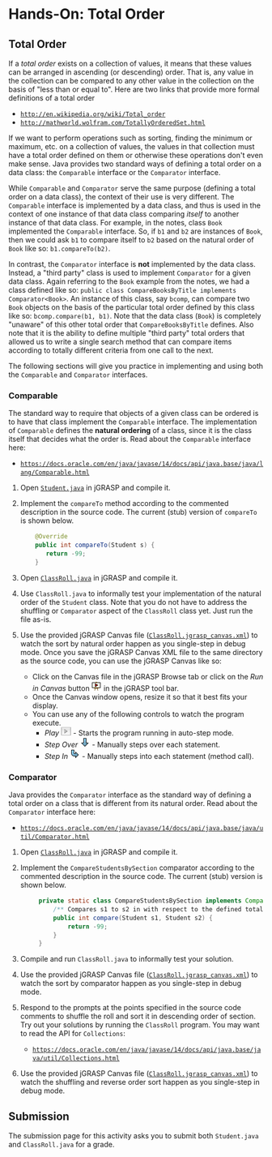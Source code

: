 
# Hands-On: Total Order


## Total Order

If a *total order* exists on a collection of values, it means that these
values can be arranged in ascending (or descending) order. That is, any value
in the collection can be compared to any other value in the collection on the
basis of "less than or equal to". Here are two links that provide more formal
definitions of a total order

- [`http://en.wikipedia.org/wiki/Total_order`](http://en.wikipedia.org/wiki/Total_order)
- [`http://mathworld.wolfram.com/TotallyOrderedSet.html`](http://mathworld.wolfram.com/TotallyOrderedSet.html)

If we want to perform operations such as sorting, finding the minimum or
maximum, etc. on a collection of values, the values in that collection must
have a total order defined on them or otherwise these operations don't even
make sense. Java provides two standard ways of defining a total order on a
data class: the `Comparable` interface or the `Comparator` interface.

While `Comparable` and `Comparator` serve the same purpose (defining a total
order on a data class), the context of their use is very different. The
`Comparable` interface is implemented by a data class, and thus is used in the
context of one instance of that data class comparing *itself* to another
instance of that data class. For example, in the notes, class `Book`
implemented the `Comparable` interface. So, if `b1` and `b2` are instances of
`Book`, then we could ask `b1` to compare itself to `b2` based on the natural
order of `Book` like so: `b1.compareTo(b2)`.

In contrast, the `Comparator` interface is **not** implemented by the data
class. Instead, a "third party" class is used to implement `Comparator` for a
given data class. Again referring to the `Book` example from the notes, we had
a class defined like so: `public class CompareBooksByTitle implements
Comparator<Book>`. An instance of this class, say `bcomp`, can compare two
`Book` objects on the basis of the particular total order defined by this
class like so: `bcomp.compare(b1, b1)`. Note that the data class (`Book`) is
completely "unaware" of this other total order that `CompareBooksByTitle`
defines. Also note that it is the ability to define multiple "third party"
total orders that allowed us to write a single search method that can compare
items according to totally different criteria from one call to the next.

The following sections will give you practice in implementing and using both
the `Comparable` and `Comparator` interfaces.


### Comparable

The standard way to require that objects of a given class can be ordered is to
have that class implement the `Comparable` interface. The implementation of
`Comparable` defines the **natural ordering** of a class, since it is the
class itself that decides what the order is. Read about the `Comparable`
interface here:

- [`https://docs.oracle.com/en/java/javase/14/docs/api/java.base/java/lang/Comparable.html`](https://docs.oracle.com/en/java/javase/14/docs/api/java.base/java/lang/Comparable.html)


1. Open [`Student.java`](src/Student.java) in jGRASP and compile it.

1. Implement the `compareTo` method according to the commented description in the source code. The current (stub) version of `compareTo` is shown below.

   ```java
       @Override
       public int compareTo(Student s) {
          return -99;
       }
   ```

1. Open [`ClassRoll.java`](src/ClassRoll.java) in jGRASP and compile it.

1. Use `ClassRoll.java` to informally test your implementation of the natural order of the `Student` class. Note that you do not have to address the shuffling or `Comparator` aspect of the `ClassRoll` class yet. Just run the file as-is.

1. Use the provided jGRASP Canvas file ([`ClassRoll.jgrasp_canvas.xml`](src/ClassRoll.jgrasp_canvas.xml)) to watch the sort by natural order happen as you single-step in debug mode. Once you save the jGRASP Canvas XML file to the same directory as the source code, you can use the jGRASP Canvas like so:
   - Click on the Canvas file in the jGRASP Browse tab or click on the *Run in Canvas* button ![](img/run_canvas.png) in the jGRASP tool bar.
   - Once the Canvas window opens, resize it so that it best fits your display.
   - You can use any of the following controls to watch the program execute.
      - *Play* ![](img/play.png) - Starts the program running in auto-step mode.
      - *Step Over* ![](img/step_over.png) - Manually steps over each statement.
      - *Step In* ![](img/step_in.png) - Manually steps into each statement (method call).



### Comparator

Java provides the `Comparator` interface as the standard way of defining a
total order on a class that is different from its natural order. Read about
the `Comparator` interface here:

- [`https://docs.oracle.com/en/java/javase/14/docs/api/java.base/java/util/Comparator.html`](https://docs.oracle.com/en/java/javase/14/docs/api/java.base/java/util/Comparator.html)


1. Open [`ClassRoll.java`](src/ClassRoll.java) in jGRASP and compile it.

1. Implement the `CompareStudentsBySection` comparator according to the commented description in the source code. The current (stub) version is shown below.

   ```java
        private static class CompareStudentsBySection implements Comparator<Student> {
            /** Compares s1 to s2 in with respect to the defined total order. */
            public int compare(Student s1, Student s2) {
                return -99;
            }
        }
   ```

1. Compile and run `ClassRoll.java` to informally test your solution.

1. Use the provided jGRASP Canvas file ([`ClassRoll.jgrasp_canvas.xml`](src/ClassRoll.jgrasp_canvas.xml)) to watch the sort by comparator happen as you single-step in debug mode.

1. Respond to the prompts at the points specified in the source code comments to shuffle the roll and sort it in descending order of section. Try out your solutions by running the `ClassRoll` program. You may want to read the API for `Collections`:

    - [`https://docs.oracle.com/en/java/javase/14/docs/api/java.base/java/util/Collections.html`](https://docs.oracle.com/en/java/javase/14/docs/api/java.base/java/util/Collections.html)

1. Use the provided jGRASP Canvas file ([`ClassRoll.jgrasp_canvas.xml`](src/ClassRoll.jgrasp_canvas.xml)) to watch the shuffling and reverse order sort happen as you single-step in debug mode.


## Submission

The submission page for this activity asks you to submit both `Student.java`
and `ClassRoll.java` for a grade.
